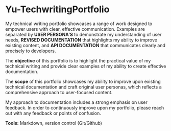 # Yu-TechwritingPortfolio

My technical writing portfolio showcases a range of work designed to empower users with clear, effective communication. Examples are separated by **USER PERSONA'S** to demonstrate my understanding of user needs, **REVISED DOCUMENTATION** that highlights my ability to improve existing content, and **API DOCUMENTATION** that communicates clearly and precisely to developers. 

The **objective** of this portfolio is to highlight the practical value of my technical writing and provide clear examples of my ability to create effective documentation.

The **scope** of this portfolio showcases my ability to improve upon existing technical documentation and craft original user personas, which reflects a comprehensive approach to user-focused content.

My approach to documentation includes a strong emphasis on user feedback. In order to continuously improve upon my portfolio, please reach out with any feedback or points of confusion.

**Tools:** Markdown, version control (Git/Github)
